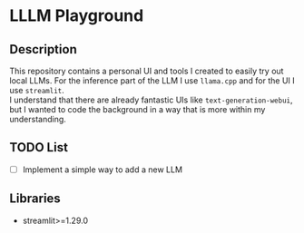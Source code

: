 # LLLM Playground
## Description
This repository contains a personal UI and tools I created to easily try out local LLMs. For the inference part of the LLM I use `llama.cpp` and for the UI I use `streamlit`.  
I understand that there are already fantastic UIs like `text-generation-webui`, but I wanted to code the background in a way that is more within my understanding.

## TODO List
- [ ] Implement a simple way to add a new LLM

## Libraries
- streamlit>=1.29.0
